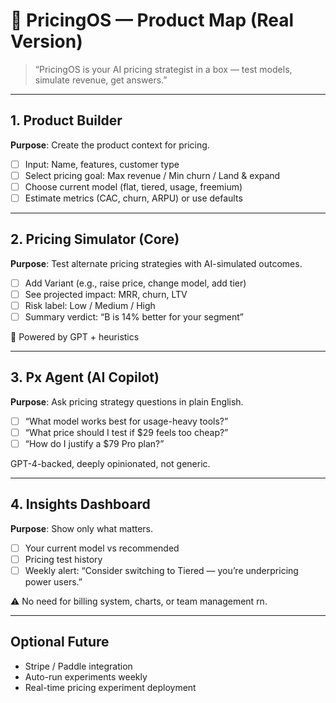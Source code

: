 # 🧠 PricingOS — Product Map (Real Version)

> “PricingOS is your AI pricing strategist in a box — test models, simulate revenue, get answers.”

---

## 1. Product Builder
**Purpose**: Create the product context for pricing.

- [ ] Input: Name, features, customer type
- [ ] Select pricing goal: Max revenue / Min churn / Land & expand
- [ ] Choose current model (flat, tiered, usage, freemium)
- [ ] Estimate metrics (CAC, churn, ARPU) or use defaults

---

## 2. Pricing Simulator (Core)
**Purpose**: Test alternate pricing strategies with AI-simulated outcomes.

- [ ] Add Variant (e.g., raise price, change model, add tier)
- [ ] See projected impact: MRR, churn, LTV
- [ ] Risk label: Low / Medium / High
- [ ] Summary verdict: “B is 14% better for your segment”

🧠 Powered by GPT + heuristics

---

## 3. Px Agent (AI Copilot)
**Purpose**: Ask pricing strategy questions in plain English.

- [ ] “What model works best for usage-heavy tools?”
- [ ] “What price should I test if $29 feels too cheap?”
- [ ] “How do I justify a $79 Pro plan?”

GPT-4-backed, deeply opinionated, not generic.

---

## 4. Insights Dashboard
**Purpose**: Show only what matters.

- [ ] Your current model vs recommended
- [ ] Pricing test history
- [ ] Weekly alert: “Consider switching to Tiered — you’re underpricing power users.”

⚠️ No need for billing system, charts, or team management rn.

---

## Optional Future
- Stripe / Paddle integration
- Auto-run experiments weekly
- Real-time pricing experiment deployment
